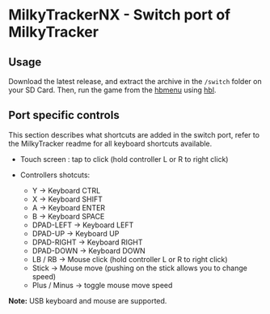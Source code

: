 MilkyTrackerNX - Switch port of MilkyTracker
============================================

## Usage

Download the latest release, and extract the archive in the `/switch` folder on
your SD Card. Then, run the game from the
[hbmenu](https://github.com/switchbrew/nx-hbmenu)
using [hbl](https://github.com/switchbrew/nx-hbloader).

## Port specific controls

This section describes what shortcuts are added in the switch port, refer to the
MilkyTracker readme for all keyboard shortcuts available.

* Touch screen : tap to click (hold controller L or R to right click)

* Controllers shotcuts:
	- Y → Keyboard CTRL
	- X → Keyboard SHIFT
	- A → Keyboard ENTER
	- B → Keyboard SPACE
	- DPAD-LEFT → Keyboard LEFT
	- DPAD-UP → Keyboard UP
	- DPAD-RIGHT → Keyboard RIGHT
	- DPAD-DOWN → Keyboard DOWN
	- LB / RB → Mouse click (hold controller L or R to right click)
	- Stick → Mouse move (pushing on the stick allows you to change speed)
	- Plus / Minus → toggle mouse move speed

**Note:** USB keyboard and mouse are supported.